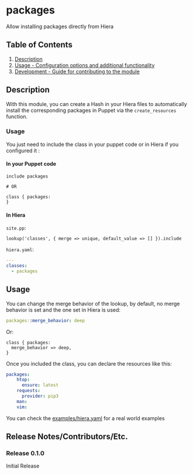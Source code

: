 # packages

Allow installing packages directly from Hiera

## Table of Contents

1. [Description](#description)
1. [Usage - Configuration options and additional functionality](#usage)
1. [Development - Guide for contributing to the module](#development)

## Description

With this module, you can create a Hash in your Hiera files to automatically install the corresponding packages in
Puppet via the `create_resources` function.

### Usage

You just need to include the class in your puppet code or in Hiera if you configured it :

#### In your Puppet code

```puppet
include packages

# OR

class { packages:
}
```

#### In Hiera

`site.pp`:
```puppet
lookup('classes', { merge => unique, default_value => [] }).include
```

`hiera.yaml`:
```yaml
---
classes:
  - packages
```

## Usage

You can change the merge behavior of the lookup, by default, no merge behavior is set and the one set in Hiera is used:
```yaml
packages::merge_behavior: deep
```
Or:
```puppet
class { packages:
  merge_behavior => deep,
}
```

Once you included the class, you can declare the resources like this:
```yaml
packages:
    htop:
      ensure: latest
    requests:
      provider: pip3
    man:
    vim:    
```

You can check the [examples/hiera.yaml](examples/hiera.yaml) for a real world examples

## Release Notes/Contributors/Etc.

### Release 0.1.0

Initial Release
